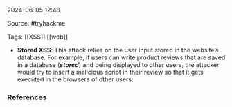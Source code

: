 
2024-06-05 12:48

Source: #tryhackme 

Tags: [[XSS]] [[web]]

- **Stored XSS**: This attack relies on the user input stored in the website’s database. For example, if users can write product reviews that are saved in a database (**_stored_**) and being displayed to other users, the attacker would try to insert a malicious script in their review so that it gets executed in the browsers of other users.















### References
